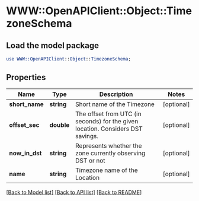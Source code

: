# WWW::OpenAPIClient::Object::TimezoneSchema

## Load the model package
```perl
use WWW::OpenAPIClient::Object::TimezoneSchema;
```

## Properties
Name | Type | Description | Notes
------------ | ------------- | ------------- | -------------
**short_name** | **string** | Short name of the Timezone | [optional] 
**offset_sec** | **double** | The offset from UTC (in seconds) for the given location. Considers DST savings. | [optional] 
**now_in_dst** | **string** | Represents whether the zone currently observing DST or not | [optional] 
**name** | **string** | Timezone name of the Location | [optional] 

[[Back to Model list]](../README.md#documentation-for-models) [[Back to API list]](../README.md#documentation-for-api-endpoints) [[Back to README]](../README.md)


